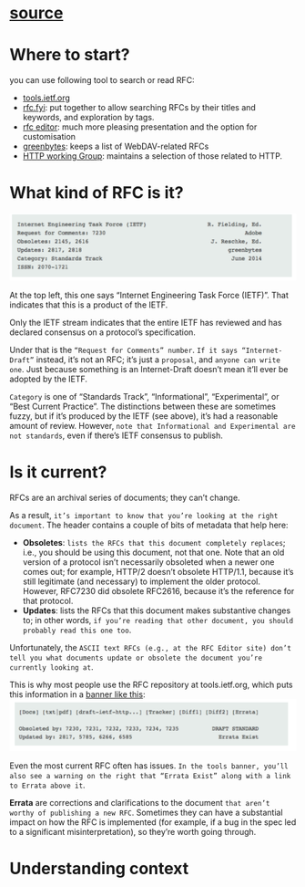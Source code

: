 # [source](https://www.ietf.org/blog/how-read-rfc/)

# Where to start?
you can use following tool to search or read RFC:
- [tools.ietf.org](https://authors.ietf.org/)
- [rfc.fyi](https://rfc.fyi/): put together to allow searching RFCs by their titles and keywords, and exploration by tags.
- [rfc editor](https://www.rfc-editor.org/rse/format-faq/): much more pleasing presentation and the option for customisation
- [greenbytes](https://greenbytes.de/tech/webdav/): keeps a list of WebDAV-related RFCs
- [HTTP working Group](https://httpwg.org/specs/): maintains a selection of those related to HTTP.

# What kind of RFC is it?
![kind of rfc](./kind_of_rfc.drawio.svg)

At the top left, this one says “Internet Engineering Task Force (IETF)”. That indicates that this is a product of the IETF.

Only the IETF stream indicates that the entire IETF has reviewed and has declared consensus on a protocol’s specification.

Under that is the `“Request for Comments” number`. `If it says “Internet-Draft”` instead, it’s not an RFC; it’s just a `proposal`, and `anyone can write one`. Just because something is an Internet-Draft doesn’t mean it’ll ever be adopted by the IETF.

`Category` is one of “Standards Track”, “Informational”, “Experimental”, or “Best Current Practice”. The distinctions between these are sometimes fuzzy, but if it’s produced by the IETF (see above), it’s had a reasonable amount of review. However, `note that Informational and Experimental are not standards`, even if there’s IETF consensus to publish.

# Is it current?
RFCs are an archival series of documents; they can’t change.

As a result, `it’s important to know that you’re looking at the right document`. The header contains a couple of bits of metadata that help here:
- **Obsoletes**: `lists the RFCs that this document completely replaces`; i.e., you should be using this document, not that one. Note that an old version of a protocol isn’t necessarily obsoleted when a newer one comes out; for example, HTTP/2 doesn’t obsolete HTTP/1.1, because it’s still legitimate (and necessary) to implement the older protocol. However, RFC7230 did obsolete RFC2616, because it’s the reference for that protocol.
- **Updates**: lists the RFCs that this document makes substantive changes to; in other words, `if you’re reading that other document, you should probably read this one too`.


Unfortunately, the `ASCII text RFCs (e.g., at the RFC Editor site) don’t tell you what documents update or obsolete the document you’re currently looking at`.

This is why most people use the RFC repository at tools.ietf.org, which puts this information in a [banner like this](https://www.rfc-editor.org/rfc/rfc2616):
![rfc_current_banner](./rfc_current_banner.drawio.svg)

Even the most current RFC often has issues. `In the tools banner, you’ll also see a warning on the right that “Errata Exist” along with a link to Errata above it`.

**Errata** are corrections and clarifications to the document `that aren’t worthy of publishing a new RFC`. Sometimes they can have a substantial impact on how the RFC is implemented (for example, if a bug in the spec led to a significant misinterpretation), so they’re worth going through.

# Understanding context
